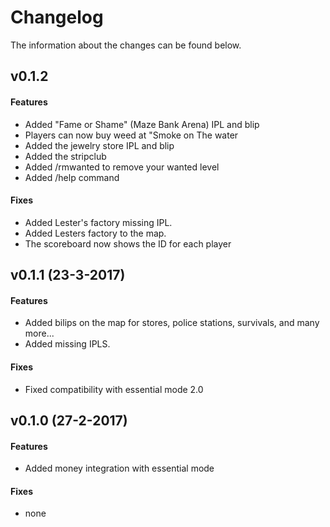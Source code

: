 # Changelog
The information about the changes can be found below.   

## v0.1.2
#### Features
- Added "Fame or Shame" (Maze Bank Arena) IPL and blip
- Players can now buy weed at "Smoke on The water
- Added the jewelry store IPL and blip
- Added the stripclub
- Added /rmwanted to remove your wanted level
- Added /help command

#### Fixes
- Added Lester's factory missing IPL.
- Added Lesters factory to the map.
- The scoreboard now shows the ID for each player

## v0.1.1 (23-3-2017)   
#### Features
- Added bilips on the map for stores, police stations, survivals, and many more...
- Added missing IPLS.

#### Fixes
- Fixed compatibility with essential mode 2.0   

## v0.1.0 (27-2-2017)  
#### Features
- Added money integration with essential mode

#### Fixes
- none
